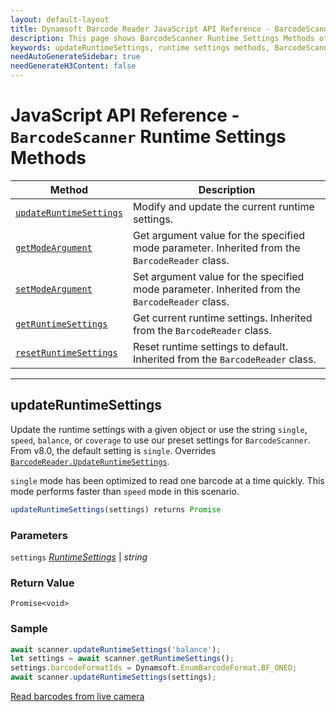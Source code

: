 ```yaml
---
layout: default-layout
title: Dynamsoft Barcode Reader JavaScript API Reference - BarcodeScanner Runtime Settings Methods
description: This page shows BarcodeScanner Runtime Settings Methods of Dynamsoft Barcode Reader JavaScript SDK.
keywords: updateRuntimeSettings, runtime settings methods, BarcodeScanner, api reference, javascript, js
needAutoGenerateSidebar: true
needGenerateH3Content: false
---
```



# JavaScript API Reference - `BarcodeScanner` Runtime Settings Methods

| Method               | Description |
|----------------------|-------------|
| [`updateRuntimeSettings`](#updateruntimesettings) | Modify and update the current runtime settings. |
| [`getModeArgument`](../../BarcodeReader/methods/parameter-and-runtime-settings.md#getmodeargument) | Get argument value for the specified mode parameter. Inherited from the `BarcodeReader` class. |
| [`setModeArgument`](../../BarcodeReader/methods/parameter-and-runtime-settings.md#setmodeargument) | Set argument value for the specified mode parameter. Inherited from the `BarcodeReader` class. |
| [`getRuntimeSettings`](../../BarcodeReader/methods/parameter-and-runtime-settings.md#getruntimesettings) | Get current runtime settings. Inherited from the `BarcodeReader` class. |
| [`resetRuntimeSettings`](../../BarcodeReader/methods/parameter-and-runtime-settings.md#resetruntimesettings) | Reset runtime settings to default. Inherited from the `BarcodeReader` class. |

---

## updateRuntimeSettings

Update the runtime settings with a given object or use the string `single`, `speed`, `balance`, or `coverage` to use our preset settings for `BarcodeScanner`. From v8.0, the default setting is `single`. Overrides [`BarcodeReader.UpdateRuntimeSettings`](../../BarcodeReader/methods/parameter-and-runtime-settings.md#updateruntimesettings).

`single` mode has been optimized to read one barcode at a time quickly. This mode performs faster than `speed` mode in this scenario. 

```javascript
updateRuntimeSettings(settings) returns Promise
```

### Parameters

`settings` [*RuntimeSettings*](../../global-interfaces.md#runtimesettings) | *string* 

### Return Value

`Promise<void>`

### Sample

```javascript
await scanner.updateRuntimeSettings('balance');
let settings = await scanner.getRuntimeSettings();
settings.barcodeFormatIds = Dynamsoft.EnumBarcodeFormat.BF_ONED;
await scanner.updateRuntimeSettings(settings);
```

[Read barcodes from live camera](https://demo.dynamsoft.com/barcode-reader-js/)

